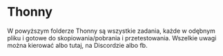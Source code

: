 # Thonny

W powyższym folderze Thonny są wszystkie zadania, każde w odębnym pliku i gotowe do skopiowania/pobrania i przetestowania.
Wszelkie uwagi można kierować albo tutaj, na Discordzie albo fb.
